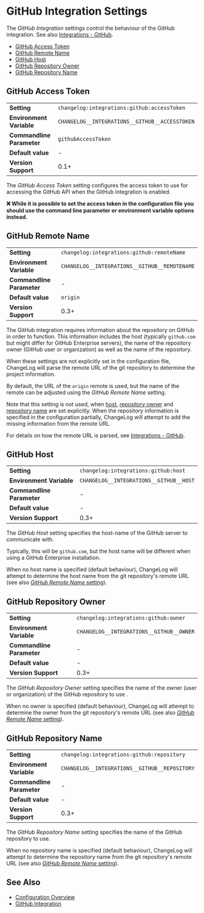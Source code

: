 <!--
  <auto-generated>
    The contents of this file were generated by a tool.
    Any changes to this file will be overwritten.
    To change the content of this file, edit 'github-integration.md.scriban'
  </auto-generated>
-->
# GitHub Integration Settings

The *GitHub Integration* settings control the behaviour of the GitHub integration.
See also [Integrations - GitHub](../../integrations/github.md).

- [GitHub Access Token](#github-access-token)
- [GitHub Remote Name](#github-remote-name)
- [GitHub Host](#github-host)
- [GitHub Repository Owner](#github-repository-owner)
- [GitHub Repository Name](#github-repository-name)

## GitHub Access Token

<table>
    <tr>
        <td><b>Setting</b></td>
        <td><code>changelog:integrations:github:accessToken</code></td>
    </tr>
    <tr>
        <td><b>Environment Variable</b></td>
        <td><code>CHANGELOG__INTEGRATIONS__GITHUB__ACCESSTOKEN</code></td>
    </tr>
    <tr>
        <td><b>Commandline Parameter</b></td>
        <td>
            <code>githubAccessToken</code>
        </td>
    </tr>
    <tr>
        <td><b>Default value</b></td>
        <td>
            -
        </td>
    </tr>
    <tr>
        <td><b>Version Support</b></td>
        <td>0.1+</td>
    </tr>
</table>

The *GitHub Access Token* setting configures the access token to use for
accessing the GitHub API when the GitHub integration is enabled.

**❌ While it is possible to set the access token in the configuration file**
**you should use the command line parameter or environment variable options**
**instead.**

## GitHub Remote Name

<table>
    <tr>
        <td><b>Setting</b></td>
        <td><code>changelog:integrations:github:remoteName</code></td>
    </tr>
    <tr>
        <td><b>Environment Variable</b></td>
        <td><code>CHANGELOG__INTEGRATIONS__GITHUB__REMOTENAME</code></td>
    </tr>
    <tr>
        <td><b>Commandline Parameter</b></td>
        <td>
            -
        </td>
    </tr>
    <tr>
        <td><b>Default value</b></td>
        <td>
            <code>origin</code>
        </td>
    </tr>
    <tr>
        <td><b>Version Support</b></td>
        <td>0.3+</td>
    </tr>
</table>

The GitHub integration requires information about the repository on GitHub in order to function.
This information includes the host (typically `github.com` but might differ for GitHub Enterprise servers), the name of the repository owner (GitHub user or organization) as well as the name of the repository.

When these settings are not explicitly set in the configuration file, ChangeLog will parse the remote URL of the git repository to determine the project information.

By default, the URL of the `origin` remote is used, but the name of the remote can be adjusted using the *GitHub Remote Name* setting.

Note that this setting is not used, when [host](#github-host), [repository owner](#github-repository-owner) and [repository name](#github-repository-name) are set explicitly.
When the repository information is specified in the configuration partially, ChangeLog will attempt to add the missing information from the remote URL.

For details on how the remote URL is parsed, see [Integrations - GitHub](../../integrations/github.md).

## GitHub Host

<table>
    <tr>
        <td><b>Setting</b></td>
        <td><code>changelog:integrations:github:host</code></td>
    </tr>
    <tr>
        <td><b>Environment Variable</b></td>
        <td><code>CHANGELOG__INTEGRATIONS__GITHUB__HOST</code></td>
    </tr>
    <tr>
        <td><b>Commandline Parameter</b></td>
        <td>
            -
        </td>
    </tr>
    <tr>
        <td><b>Default value</b></td>
        <td>
            -
        </td>
    </tr>
    <tr>
        <td><b>Version Support</b></td>
        <td>0.3+</td>
    </tr>
</table>

The *GitHub Host* setting specifies the host-name of the GitHub server to communicate with.

Typically, this will be `github.com`, but the host name will be different when using a GitHub Enterprise installation.

When no host name is specified (default behaviour), ChangeLog will attempt to determine the host name from the git repository's remote URL (see also [*GitHub Remote Name* setting](#github-remote-name)).

## GitHub Repository Owner

<table>
    <tr>
        <td><b>Setting</b></td>
        <td><code>changelog:integrations:github:owner</code></td>
    </tr>
    <tr>
        <td><b>Environment Variable</b></td>
        <td><code>CHANGELOG__INTEGRATIONS__GITHUB__OWNER</code></td>
    </tr>
    <tr>
        <td><b>Commandline Parameter</b></td>
        <td>
            -
        </td>
    </tr>
    <tr>
        <td><b>Default value</b></td>
        <td>
            -
        </td>
    </tr>
    <tr>
        <td><b>Version Support</b></td>
        <td>0.3+</td>
    </tr>
</table>

The *GitHub Repository Owner* setting specifies the name of the owner (user or organization) of the GitHub repository to use .

When no owner is specified (default behaviour), ChangeLog will attempt to determine the owner from the git repository's remote URL (see also [*GitHub Remote Name* setting](#github-remote-name)).

## GitHub Repository Name

<table>
    <tr>
        <td><b>Setting</b></td>
        <td><code>changelog:integrations:github:repository</code></td>
    </tr>
    <tr>
        <td><b>Environment Variable</b></td>
        <td><code>CHANGELOG__INTEGRATIONS__GITHUB__REPOSITORY</code></td>
    </tr>
    <tr>
        <td><b>Commandline Parameter</b></td>
        <td>
            -
        </td>
    </tr>
    <tr>
        <td><b>Default value</b></td>
        <td>
            -
        </td>
    </tr>
    <tr>
        <td><b>Version Support</b></td>
        <td>0.3+</td>
    </tr>
</table>

The *GitHub Repository Name* setting specifies the name of the GitHub repository to use.

When no repository name is specified (default behaviour), ChangeLog will attempt to determine the repository name from the git repository's remote URL (see also [*GitHub Remote Name* setting](#github-remote-name)).

## See Also

- [Configuration Overview](../../configuration.md)
- [GitHub Integration](../../integrations/github.md)